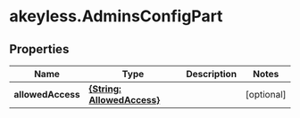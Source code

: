 # akeyless.AdminsConfigPart

## Properties

Name | Type | Description | Notes
------------ | ------------- | ------------- | -------------
**allowedAccess** | [**{String: AllowedAccess}**](AllowedAccess.md) |  | [optional] 


